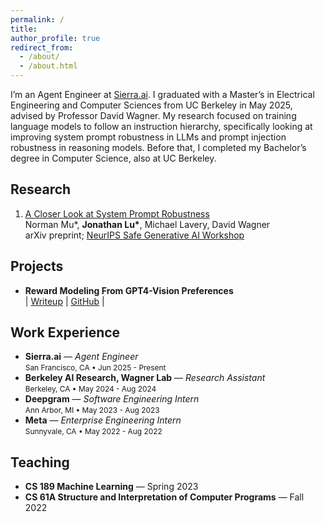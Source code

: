 ```yaml
---
permalink: /
title:
author_profile: true
redirect_from: 
  - /about/
  - /about.html
---
```


I’m an Agent Engineer at [Sierra.ai](https://sierra.ai/). I graduated with a Master’s in Electrical Engineering and Computer Sciences from UC Berkeley in May 2025, advised by Professor David Wagner. My research focused on training language models to follow an instruction hierarchy, specifically looking at improving system prompt robustness in LLMs and prompt injection robustness in reasoning models. Before that, I completed my Bachelor’s degree in Computer Science, also at UC Berkeley.

## Research

1. [A Closer Look at System Prompt Robustness](https://arxiv.org/abs/2502.12197)  
Norman Mu\*, **Jonathan Lu\***, Michael Lavery, David Wagner  
arXiv preprint; [NeurIPS Safe Generative AI Workshop](https://neurips.cc/virtual/2024/workshop/84705)

## Projects

- **Reward Modeling From GPT4-Vision Preferences**  
  | [Writeup](https://github.com/jonathanlu31/gpt4v-pref/blob/main/writeup.pdf) | [GitHub](https://github.com/jonathanlu31/gpt4v-pref) |

## Work Experience

- **Sierra.ai** — *Agent Engineer*  
  <span style="font-size: 85%;">San Francisco, CA • Jun 2025 - Present</span>
- **Berkeley AI Research, Wagner Lab** — *Research Assistant*  
  <span style="font-size: 85%;">Berkeley, CA • May 2024 - Aug 2024  </span>
- **Deepgram** — *Software Engineering Intern*  
  <span style="font-size: 85%;">Ann Arbor, MI • May 2023 - Aug 2023</span>
- **Meta** — *Enterprise Engineering Intern*  
  <span style="font-size: 85%;">Sunnyvale, CA • May 2022 - Aug 2022</span>

## Teaching

- **CS 189 Machine Learning** — Spring 2023
- **CS 61A Structure and Interpretation of Computer Programs** — Fall 2022
